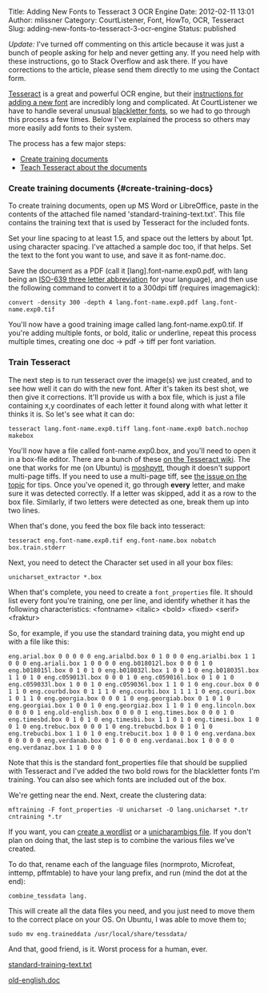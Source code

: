 Title: Adding New Fonts to Tesseract 3 OCR Engine
Date: 2012-02-11 13:01
Author: mlissner
Category: CourtListener, Font, HowTo, OCR, Tesseract
Slug: adding-new-fonts-to-tesseract-3-ocr-engine
Status: published

*Update:* I've turned off commenting on this article because it was just
a bunch of people asking for help and never getting any. If you need
help with these instructions, go to Stack Overflow and ask there. If you
have corrections to the article, please send them directly to me using
the Contact form.

[Tesseract](http://code.google.com/p/tesseract-ocr/) is a great and
powerful OCR engine, but their [instructions for adding a new
font](http://code.google.com/p/tesseract-ocr/wiki/TrainingTesseract3)
are incredibly long and complicated. At CourtListener we have to handle
several unusual [blackletter
fonts](http://en.wikipedia.org/wiki/Blackletter), so we had to go
through this process a few times. Below I've explained the process so
others may more easily add fonts to their system.

The process has a few major steps:

-   [Create training documents](#create-training-docs)
-   [Teach Tesseract about the documents](#train-tesseract)

### Create training documents {#create-training-docs}

To create training documents, open up MS Word or LibreOffice, paste in
the contents of the attached file named 'standard-training-text.txt'.
This file contains the training text that is used by Tesseract for the
included fonts.

Set your line spacing to at least 1.5, and space out the letters by
about 1pt. using character spacing. I've attached a sample doc too, if
that helps. Set the text to the font you want to use, and save it as
font-name.doc.

Save the document as a PDF (call it [lang].font-name.exp0.pdf, with lang
being an [ISO-639 three letter
abbreviation](http://www.sil.org/iso639-3/iso-639-3_Name_Index_20120203.tab)
for your language), and then use the following command to convert it to
a 300dpi tiff (requires imagemagick):

`convert -density 300 -depth 4 lang.font-name.exp0.pdf lang.font-name.exp0.tif`

You'll now have a good training image called lang.font-name.exp0.tif. If
you're adding multiple fonts, or bold, italic or underline, repeat this
process multiple times, creating one doc → pdf → tiff per font
variation.

### Train Tesseract

The next step is to run tesseract over the image(s) we just created, and
to see how well it can do with the new font. After it's taken its best
shot, we then give it corrections. It'll provide us with a box file,
which is just a file containing x,y coordinates of each letter it found
along with what letter it thinks it is. So let's see what it can do:

`tesseract lang.font-name.exp0.tiff lang.font-name.exp0 batch.nochop makebox`

You'll now have a file called font-name.exp0.box, and you'll need to
open it in a box-file editor. There are a bunch of these [on the
Tesseract
wiki](http://code.google.com/p/tesseract-ocr/wiki/TrainingTesseract3#Box_File_Editors).
The one that works for me (on Ubuntu) is
[moshpytt](http://code.google.com/p/moshpytt/), though it doesn't
support multi-page tiffs. If you need to use a multi-page tiff, see [the
issue on the
topic](http://code.google.com/p/moshpytt/issues/detail?id=2) for tips.
Once you've opened it, go through **every** letter, and make sure it was
detected correctly. If a letter was skipped, add it as a row to the box
file. Similarly, if two letters were detected as one, break them up into
two lines.

When that's done, you feed the box file back into tesseract:

`tesseract eng.font-name.exp0.tif eng.font-name.box nobatch box.train.stderr`

Next, you need to detect the Character set used in all your box files:

`unicharset_extractor *.box`

When that's complete, you need to create a `font_properties` file. It
should list every font you're training, one per line, and identify
whether it has the following characteristics: \<fontname\> \<italic\>
\<bold\> \<fixed\> \<serif\> \<fraktur\>

So, for example, if you use the standard training data, you might end up
with a file like this:

`eng.arial.box 0 0 0 0 0 eng.arialbd.box 0 1 0 0 0 eng.arialbi.box 1 1 0 0 0 eng.ariali.box 1 0 0 0 0 eng.b018012l.box 0 0 0 1 0 eng.b018015l.box 0 1 0 1 0 eng.b018032l.box 1 0 0 1 0 eng.b018035l.box 1 1 0 1 0 eng.c059013l.box 0 0 0 1 0 eng.c059016l.box 0 1 0 1 0 eng.c059033l.box 1 0 0 1 0 eng.c059036l.box 1 1 0 1 0 eng.cour.box 0 0 1 1 0 eng.courbd.box 0 1 1 1 0 eng.courbi.box 1 1 1 1 0 eng.couri.box 1 0 1 1 0 eng.georgia.box 0 0 0 1 0 eng.georgiab.box 0 1 0 1 0 eng.georgiai.box 1 0 0 1 0 eng.georgiaz.box 1 1 0 1 0 eng.lincoln.box 0 0 0 0 1 eng.old-english.box 0 0 0 0 1 eng.times.box 0 0 0 1 0 eng.timesbd.box 0 1 0 1 0 eng.timesbi.box 1 1 0 1 0 eng.timesi.box 1 0 0 1 0 eng.trebuc.box 0 0 0 1 0 eng.trebucbd.box 0 1 0 1 0 eng.trebucbi.box 1 1 0 1 0 eng.trebucit.box 1 0 0 1 0 eng.verdana.box 0 0 0 0 0 eng.verdanab.box 0 1 0 0 0 eng.verdanai.box 1 0 0 0 0 eng.verdanaz.box 1 1 0 0 0`

Note that this is the standard font\_properties file that should be
supplied with Tesseract and I've added the two bold rows for the
blackletter fonts I'm training. You can also see which fonts are
included out of the box.

We're getting near the end. Next, create the clustering data:

`mftraining -F font_properties -U unicharset -O lang.unicharset *.tr  cntraining *.tr`

If you want, you can [create a
wordlist](http://code.google.com/p/tesseract-ocr/wiki/TrainingTesseract3#Dictionary_Data_(Optional))
or a [unicharambigs
file](http://code.google.com/p/tesseract-ocr/wiki/TrainingTesseract3#The_last_file_(unicharambigs)).
If you don't plan on doing that, the last step is to combine the various
files we've created.

To do that, rename each of the language files (normproto, Microfeat,
inttemp, pffmtable) to have your lang prefix, and run (mind the dot at
the end):

`combine_tessdata lang.`

This will create all the data files you need, and you just need to move
them to the correct place on your OS. On Ubuntu, I was able to move them
to;

`sudo mv eng.traineddata /usr/local/share/tessdata/`

And that, good friend, is it. Worst process for a human, ever.

[standard-training-text.txt](http://freelawproject.org/wp-content/uploads/2013/07/standard-training-text.txt)

[old-english.doc](http://freelawproject.org/wp-content/uploads/2013/07/old-english.doc)

